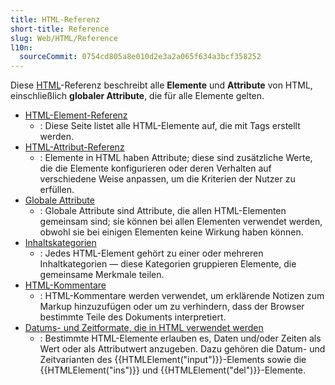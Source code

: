 ```yaml
---
title: HTML-Referenz
short-title: Reference
slug: Web/HTML/Reference
l10n:
  sourceCommit: 0754cd805a8e010d2e3a2a065f634a3bcf358252
---
```


Diese [HTML](/de/docs/Web/HTML)-Referenz beschreibt alle **Elemente** und **Attribute** von HTML, einschließlich **globaler Attribute**, die für alle Elemente gelten.

- [HTML-Element-Referenz](/de/docs/Web/HTML/Reference/Elements)
  - : Diese Seite listet alle HTML-Elemente auf, die mit Tags erstellt werden.
- [HTML-Attribut-Referenz](/de/docs/Web/HTML/Reference/Attributes)
  - : Elemente in HTML haben Attribute; diese sind zusätzliche Werte, die die Elemente konfigurieren oder deren Verhalten auf verschiedene Weise anpassen, um die Kriterien der Nutzer zu erfüllen.
- [Globale Attribute](/de/docs/Web/HTML/Reference/Global_attributes)
  - : Globale Attribute sind Attribute, die allen HTML-Elementen gemeinsam sind; sie können bei allen Elementen verwendet werden, obwohl sie bei einigen Elementen keine Wirkung haben können.
- [Inhaltskategorien](/de/docs/Web/HTML/Guides/Content_categories)
  - : Jedes HTML-Element gehört zu einer oder mehreren Inhaltkategorien — diese Kategorien gruppieren Elemente, die gemeinsame Merkmale teilen.
- [HTML-Kommentare](/de/docs/Web/HTML/Guides/Comments)
  - : HTML-Kommentare werden verwendet, um erklärende Notizen zum Markup hinzuzufügen oder um zu verhindern, dass der Browser bestimmte Teile des Dokuments interpretiert.
- [Datums- und Zeitformate, die in HTML verwendet werden](/de/docs/Web/HTML/Guides/Date_and_time_formats)
  - : Bestimmte HTML-Elemente erlauben es, Daten und/oder Zeiten als Wert oder als Attributwert anzugeben. Dazu gehören die Datum- und Zeitvarianten des {{HTMLElement("input")}}-Elements sowie die {{HTMLElement("ins")}} und {{HTMLElement("del")}}-Elemente.
